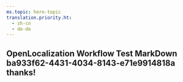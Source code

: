 ```yaml
---
ms.topic: hero-topic
translation.priority.ht: 
  - zh-cn
  - de-de
---
```

## OpenLocalization Workflow Test MarkDown ba933f62-4431-4034-8143-e71e9914818a thanks!
